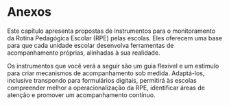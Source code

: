 # Anexos

Este capítulo apresenta propostas de instrumentos para o monitoramento da Rotina Pedagógica Escolar (RPE) pelas escolas. Eles oferecem uma base para que cada unidade escolar desenvolva ferramentas de acompanhamento próprias, alinhadas à sua realidade.

Os instrumentos que você verá a seguir são um guia flexível e um estímulo para criar mecanismos de acompanhamento sob medida. Adaptá-los, inclusive transpondo  para formulários digitais, permitirá às escolas compreender melhor a operacionalização da RPE, identificar áreas de atenção e promover um acompanhamento contínuo.